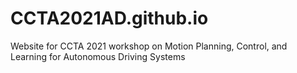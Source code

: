 # CCTA2021AD.github.io
Website for CCTA 2021 workshop on Motion Planning, Control, and Learning for Autonomous Driving Systems
